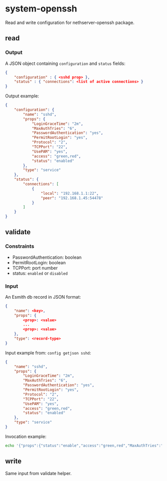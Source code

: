 # system-openssh

Read and write configuration for nethserver-openssh package.

## read

### Output

A JSON object containing `configuration` and `status` fields:
```json
{
    "configuration" : { <sshd prop> },
    "status" : { "connections": <list of active connections> }
}
```

Output example:
```json
{
    "configuration": {
        "name": "sshd",
        "props": {
            "LoginGraceTime": "2m",
            "MaxAuthTries": "6",
            "PasswordAuthentication": "yes",
            "PermitRootLogin": "yes",
            "Protocol": "2",
            "TCPPort": "22",
            "UsePAM": "yes",
            "access": "green,red",
            "status": "enabled"
        },
        "type": "service"
    },
    "status": {
        "connections": [
            {
                "local": "192.168.1.1:22",
                "peer": "192.168.1.45:54478"
            }
        ]
    }
}
```

## validate

### Constraints

- PasswordAuthentication: boolean
- PermitRootLogin: boolean
- TCPPort: port number
- status: `enabled` or `disabled`

### Input

An Esmith db record in JSON format:
```json
{
    "name": <key>,
    "props": {
        <prop>: <value>
        ...
        <prop>: <value>
    },
    "type": <record-type>
}
```

Input example from: `config getjson sshd`:
```json
{
    "name": "sshd",
    "props": {
        "LoginGraceTime": "2m",
        "MaxAuthTries": "6",
        "PasswordAuthentication": "yes",
        "PermitRootLogin": "yes",
        "Protocol": "2",
        "TCPPort": "22",
        "UsePAM": "yes",
        "access": "green,red",
        "status": "enabled"
    },
    "type": "service"
}
```

Invocation example:
```bash
echo '{"props":{"status":"enable","access":"green,red","MaxAuthTries":"6","UsePAM":"yes","PasswordAuthentication":"yes","LoginGraceTime":"2m","Protocol":"2","PermitRootLogin":"yes","TCPPort":"22"},"name":"sshd","type":"service"}' | ./validate
```

## write

Same input from validate helper.

